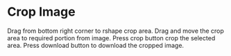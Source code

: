 # Crop Image

Drag from bottom right corner to rshape crop area. Drag and move the crop area to required portion from image.
Press crop button crop the selected area.
Press download button to download the cropped image.
